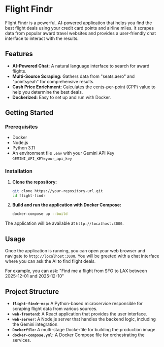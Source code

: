 # Flight Findr

Flight Findr is a powerful, AI-powered application that helps you find the best flight deals using your credit card points and airline miles. It scrapes data from popular award travel websites and provides a user-friendly chat interface to interact with the results.

## Features

- **AI-Powered Chat:** A natural language interface to search for award flights.
- **Multi-Source Scraping:** Gathers data from "seats.aero" and "pointsyeah" for comprehensive results.
- **Cash Price Enrichment:** Calculates the cents-per-point (CPP) value to help you determine the best deals.
- **Dockerized:** Easy to set up and run with Docker.

## Getting Started

### Prerequisites

- Docker
- Node.js
- Python 3.11
- An environment file `.env` with your Gemini API Key `GEMINI_API_KEY=your_api_key`

### Installation

1. **Clone the repository:**
   ```bash
   git clone https://your-repository-url.git
   cd flight-findr
   ```
2. **Build and run the application with Docker Compose:**
   ```bash
   docker-compose up --build
   ```
The application will be available at `http://localhost:3000`.

## Usage

Once the application is running, you can open your web browser and navigate to `http://localhost:3000`. You will be greeted with a chat interface where you can ask the AI to find flight deals.

For example, you can ask:
"Find me a flight from SFO to LAX between 2025-12-01 and 2025-12-10"

## Project Structure

- **`flight-findr-mcp`:** A Python-based microservice responsible for scraping flight data from various sources.
- **`web-frontend`:** A React application that provides the user interface.
- **`web-server`:** A Node.js server that handles the backend logic, including the Gemini integration.
- **`Dockerfile`:** A multi-stage Dockerfile for building the production image.
- **`docker-compose.yml`:** A Docker Compose file for orchestrating the services.
